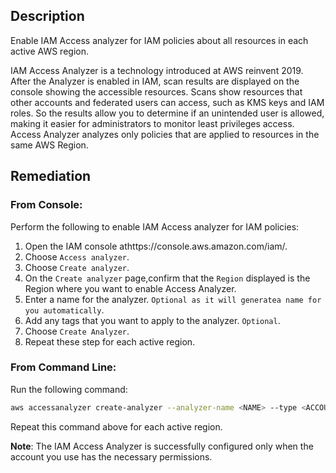 ## Description

Enable IAM Access analyzer for IAM policies about all resources in each active AWS region.

IAM Access Analyzer is a technology introduced at AWS reinvent 2019. After the Analyzer is enabled in IAM, scan results are displayed on the console showing the accessible resources. Scans show resources that other accounts and federated users can access, such as KMS keys and IAM roles. So the results allow you to determine if an unintended user is allowed, making it easier for administrators to monitor least privileges access. Access Analyzer analyzes only policies that are applied to resources in the same AWS Region.

## Remediation

### From Console:

Perform the following to enable IAM Access analyzer for IAM policies:

1. Open the IAM console athttps://console.aws.amazon.com/iam/.
2. Choose `Access analyzer`.
3. Choose `Create analyzer`.
4. On the `Create analyzer` page,confirm that the `Region` displayed is the Region where you want to enable Access Analyzer.
5. Enter a name for the analyzer. `Optional as it will generatea name for you automatically`.
6. Add any tags that you want to apply to the analyzer. `Optional`.
7. Choose `Create Analyzer`.
8. Repeat these step for each active region.

### From Command Line:

Run the following command:

```bash
aws accessanalyzer create-analyzer --analyzer-name <NAME> --type <ACCOUNT|ORGANIZATION>
```
Repeat this command above for each active region.

**Note**: The IAM Access Analyzer is successfully configured only when the account you use has the necessary permissions.
